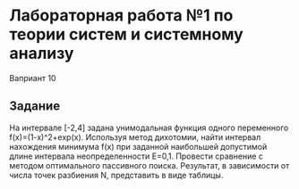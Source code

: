 # Лабораторная работа №1 по теории систем и системному анализу
Ваприант 10
## Задание
На интервале [-2,4] задана унимодальная функция одного переменного f(x)=(1-x)^2+exp(x). Используя метод дихотомии, найти интервал нахождения минимума f(x) при заданной наибольшей допустимой длине интервала неопределенности E=0,1. Провести сравнение с методом оптимального пассивного поиска. Результат, в зависимости от числа точек разбиения N, представить в виде таблицы.

